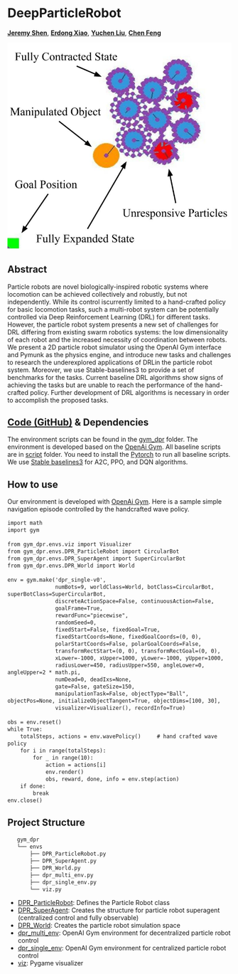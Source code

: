 # DeepParticleRobot

[**Jeremy Shen**](https://github.com/jshen04), [**Erdong Xiao**](https://github.com/ErdongXiao), [**Yuchen Liu**](https://github.com/Rtlyc), [**Chen Feng**](https://engineering.nyu.edu/faculty/chen-feng)

![Overview](https://raw.githubusercontent.com/ai4ce/DeepParticleRobot/main/docs/figs/environment_overview.jpg)

## Abstract
Particle  robots  are  novel  biologically-inspired robotic systems where locomotion can be achieved collectively and robustly, but not independently. While its control iscurrently limited to a hand-crafted policy for basic locomotion tasks, such a multi-robot system can be potentially controlled via Deep Reinforcement Learning (DRL) for different tasks. However, the particle robot system presents a new set of challenges for DRL differing from existing swarm robotics systems: the low dimensionality of each robot and the increased necessity of coordination between robots. We present a 2D particle robot simulator using the OpenAI Gym interface and Pymunk as the physics engine, and introduce new tasks and challenges to research the underexplored applications of DRLin the particle robot system. Moreover, we use Stable-baselines3 to provide a set of benchmarks for the tasks. Current baseline DRL algorithms show signs of achieving the tasks but are unable to reach the performance of the hand-crafted policy. Further development of DRL algorithms is necessary in order to accomplish the proposed tasks.

## [Code (GitHub)](https://github.com/ai4ce/DeepParticleRobot/) & Dependencies
The environment scripts can be found in the [gym_dpr](https://github.com/ai4ce/DeepParticleRobot/tree/main/gym_dpr) folder. The environment is developed based on the [OpenAi Gym](https://gym.openai.com/). All baseline scripts are in [script](https://github.com/ai4ce/DeepParticleRobot/tree/main/script) folder. You need to install the [Pytorch](https://pytorch.org/) to run all baseline scripts. We use [Stable baselines3](https://github.com/DLR-RM/stable-baselines3) for A2C, PPO, and DQN algorithms. 

## How to use
Our environment is developed with [OpenAi Gym](https://gym.openai.com/). Here is a sample simple navigation episode controlled by the handcrafted wave policy.
```
import math
import gym

from gym_dpr.envs.viz import Visualizer
from gym_dpr.envs.DPR_ParticleRobot import CircularBot
from gym_dpr.envs.DPR_SuperAgent import SuperCircularBot
from gym_dpr.envs.DPR_World import World

env = gym.make('dpr_single-v0',
               numBots=9, worldClass=World, botClass=CircularBot, superBotClass=SuperCircularBot,
               discreteActionSpace=False, continuousAction=False,
               goalFrame=True,
               rewardFunc="piecewise",
               randomSeed=0,
               fixedStart=False, fixedGoal=True,
               fixedStartCoords=None, fixedGoalCoords=(0, 0),
               polarStartCoords=False, polarGoalCoords=False,
               transformRectStart=(0, 0), transformRectGoal=(0, 0),
               xLower=-1000, xUpper=1000, yLower=-1000, yUpper=1000,
               radiusLower=450, radiusUpper=550, angleLower=0, angleUpper=2 * math.pi,
               numDead=0, deadIxs=None,
               gate=False, gateSize=150,
               manipulationTask=False, objectType="Ball", objectPos=None, initializeObjectTangent=True, objectDims=[100, 30],
               visualizer=Visualizer(), recordInfo=True)

obs = env.reset()
while True:
    totalSteps, actions = env.wavePolicy()     # hand crafted wave policy
    for i in range(totalSteps):
        for _ in range(10):
            action = actions[i]
            env.render()
            obs, reward, done, info = env.step(action)
    if done:
        break
env.close()
```

## Project Structure
```
   gym_dpr
   └── envs
       ├── DPR_ParticleRobot.py
       ├── DPR_SuperAgent.py
       ├── DPR_World.py
       ├── dpr_multi_env.py
       ├── dpr_single_env.py
       └── viz.py
```
- [DPR_ParticleRobot](https://github.com/ai4ce/DeepParticleRobot/blob/main/gym_dpr/envs/DPR_ParticleRobot.py): Defines the Particle Robot class
- [DPR_SuperAgent](https://github.com/ai4ce/DeepParticleRobot/blob/main/gym_dpr/envs/DPR_SuperAgent.py): Creates the structure for particle robot superagent (centralized control and fully observable)
- [DPR_World](https://github.com/ai4ce/DeepParticleRobot/blob/main/gym_dpr/envs/DPR_World.py): Creates the particle robot simulation space
- [dpr_multi_env](https://github.com/ai4ce/DeepParticleRobot/blob/main/gym_dpr/envs/dpr_multi_env.py): OpenAI Gym environment for decentralized particle robot control
- [dpr_single_env](https://github.com/ai4ce/DeepParticleRobot/blob/main/gym_dpr/envs/dpr_single_env.py): OpenAI Gym environment for centralized particle robot control
- [viz](https://github.com/ai4ce/DeepParticleRobot/blob/main/gym_dpr/envs/viz.py): Pygame visualizer
